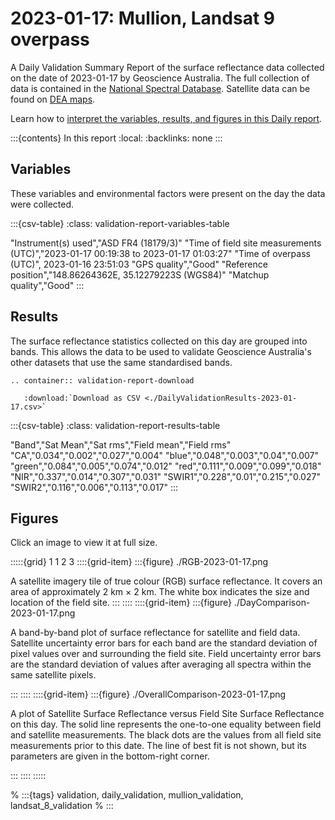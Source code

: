 
# 2023-01-17: Mullion, Landsat 9 overpass

A Daily Validation Summary Report of the surface reflectance data collected on the date of 2023-01-17 by Geoscience&nbsp;Australia. 
The full collection of data is contained in the [National Spectral Database](https://www.dea.ga.gov.au/products/national-spectral-database).
Satellite data can be found on [DEA maps](https://maps.dea.ga.gov.au/).

Learn how to [interpret the variables, results, and figures in this Daily report](/guides/setup/validation/daily-summary-reports/).

:::{contents} In this report
:local:
:backlinks: none
:::

## Variables

These variables and environmental factors were present on the day the data were collected.

:::{csv-table}
:class: validation-report-variables-table

"Instrument(s) used","ASD FR4 (18179/3)"
"Time of field site measurements (UTC)","2023-01-17 00:19:38 to 2023-01-17 01:03:27"
"Time of overpass (UTC)", 2023-01-16 23:51:03
"GPS quality","Good"
"Reference position","148.86264362E, 35.12279223S (WGS84)"
"Matchup quality","Good"
:::

## Results

The surface reflectance statistics collected on this day are grouped into bands. 
This allows the data to be used to validate Geoscience Australia's other datasets that use the same standardised bands.

```{eval-rst}
.. container:: validation-report-download

   :download:`Download as CSV <./DailyValidationResults-2023-01-17.csv>`
```

:::{csv-table}
:class: validation-report-results-table

"Band","Sat Mean","Sat rms","Field mean","Field rms"
"CA","0.034","0.002","0.027","0.004"
"blue","0.048","0.003","0.04","0.007"
"green","0.084","0.005","0.074","0.012"
"red","0.111","0.009","0.099","0.018"
"NIR","0.337","0.014","0.307","0.031"
"SWIR1","0.228","0.01","0.215","0.027"
"SWIR2","0.116","0.006","0.113","0.017"
:::

## Figures

Click an image to view it at full size.

:::::{grid} 1 1 2 3
::::{grid-item}
:::{figure} ./RGB-2023-01-17.png

A satellite imagery tile of true colour (RGB) surface reflectance. 
It covers an area of approximately 2&nbsp;km &times; 2&nbsp;km. 
The white box indicates the size and location
of the field site.
:::
::::
::::{grid-item}
:::{figure} ./DayComparison-2023-01-17.png

A band-by-band plot of surface reflectance for satellite and field data. 
Satellite uncertainty error bars for each band are the standard deviation
of pixel values over and surrounding the field site. 
Field uncertainty error bars are the standard deviation of values after 
averaging all spectra within the same satellite pixels. 

:::
::::
::::{grid-item}
:::{figure} ./OverallComparison-2023-01-17.png

A plot of Satellite Surface Reflectance versus Field Site Surface Reflectance on this day.
The solid line represents the one-to-one equality between field and satellite measurements.
The black dots are the values from all field site measurements prior to this date. 
The line of best fit is not shown, but its parameters are given in the bottom-right corner.

:::
::::
:::::

% :::{tags} validation, daily_validation, mullion_validation, landsat_8_validation
% :::
